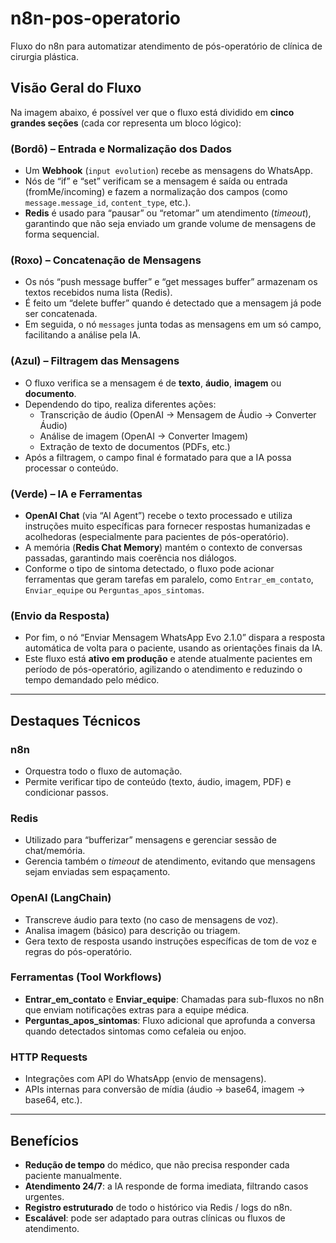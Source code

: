 # n8n-pos-operatorio
Fluxo do n8n para automatizar atendimento de pós-operatório de clínica de cirurgia plástica.

## Visão Geral do Fluxo

Na imagem abaixo, é possível ver que o fluxo está dividido em **cinco grandes seções** (cada cor representa um bloco lógico):

### (Bordô) – Entrada e Normalização dos Dados
- Um **Webhook** (`input evolution`) recebe as mensagens do WhatsApp.  
- Nós de “if” e “set” verificam se a mensagem é saída ou entrada (fromMe/incoming) e fazem a normalização dos campos (como `message.message_id`, `content_type`, etc.).  
- **Redis** é usado para “pausar” ou “retomar” um atendimento (*timeout*), garantindo que não seja enviado um grande volume de mensagens de forma sequencial.

### (Roxo) – Concatenação de Mensagens
- Os nós “push message buffer” e “get messages buffer” armazenam os textos recebidos numa lista (Redis).  
- É feito um “delete buffer” quando é detectado que a mensagem já pode ser concatenada.  
- Em seguida, o nó `messages` junta todas as mensagens em um só campo, facilitando a análise pela IA.

### (Azul) – Filtragem das Mensagens
- O fluxo verifica se a mensagem é de **texto**, **áudio**, **imagem** ou **documento**.  
- Dependendo do tipo, realiza diferentes ações:
  - Transcrição de áudio (OpenAI → Mensagem de Áudio → Converter Áudio)  
  - Análise de imagem (OpenAI → Converter Imagem)  
  - Extração de texto de documentos (PDFs, etc.)  
- Após a filtragem, o campo final é formatado para que a IA possa processar o conteúdo.

### (Verde) – IA e Ferramentas
- **OpenAI Chat** (via “AI Agent”) recebe o texto processado e utiliza instruções muito específicas para fornecer respostas humanizadas e acolhedoras (especialmente para pacientes de pós-operatório).  
- A memória (**Redis Chat Memory**) mantém o contexto de conversas passadas, garantindo mais coerência nos diálogos.  
- Conforme o tipo de sintoma detectado, o fluxo pode acionar ferramentas que geram tarefas em paralelo, como `Entrar_em_contato`, `Enviar_equipe` ou `Perguntas_apos_sintomas`.

### (Envio da Resposta)
- Por fim, o nó “Enviar Mensagem WhatsApp Evo 2.1.0” dispara a resposta automática de volta para o paciente, usando as orientações finais da IA.  
- Este fluxo está **ativo em produção** e atende atualmente pacientes em período de pós-operatório, agilizando o atendimento e reduzindo o tempo demandado pelo médico.

---

## Destaques Técnicos

### n8n
- Orquestra todo o fluxo de automação.  
- Permite verificar tipo de conteúdo (texto, áudio, imagem, PDF) e condicionar passos.

### Redis
- Utilizado para “bufferizar” mensagens e gerenciar sessão de chat/memória.  
- Gerencia também o *timeout* de atendimento, evitando que mensagens sejam enviadas sem espaçamento.

### OpenAI (LangChain)
- Transcreve áudio para texto (no caso de mensagens de voz).  
- Analisa imagem (básico) para descrição ou triagem.  
- Gera texto de resposta usando instruções específicas de tom de voz e regras do pós-operatório.

### Ferramentas (Tool Workflows)
- **Entrar_em_contato** e **Enviar_equipe**: Chamadas para sub-fluxos no n8n que enviam notificações extras para a equipe médica.  
- **Perguntas_apos_sintomas**: Fluxo adicional que aprofunda a conversa quando detectados sintomas como cefaleia ou enjoo.

### HTTP Requests
- Integrações com API do WhatsApp (envio de mensagens).  
- APIs internas para conversão de mídia (áudio → base64, imagem → base64, etc.).

---

## Benefícios

- **Redução de tempo** do médico, que não precisa responder cada paciente manualmente.  
- **Atendimento 24/7**: a IA responde de forma imediata, filtrando casos urgentes.  
- **Registro estruturado** de todo o histórico via Redis / logs do n8n.  
- **Escalável**: pode ser adaptado para outras clínicas ou fluxos de atendimento.
